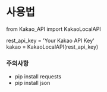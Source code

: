 # 사용법

from Kakao_API import KakaoLocalAPI

rest_api_key = 'Your Kakao API Key'<br/>
kakao = KakaoLocalAPI(rest_api_key)

### 주의사항
- pip install requests
- pip install json
